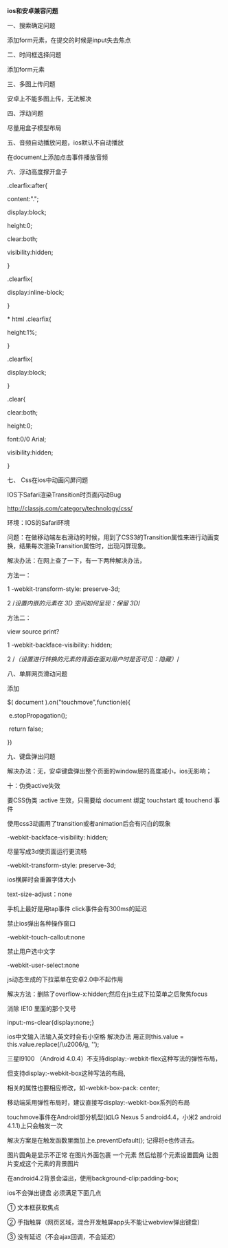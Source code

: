 **ios和安卓兼容问题**

一、搜索确定问题

添加form元素，在提交的时候是input失去焦点

二、时间框选择问题

添加form元素

三、多图上传问题

安卓上不能多图上传，无法解决

四、浮动问题

尽量用盒子模型布局

五、音频自动播放问题，ios默认不自动播放

在document上添加点击事件播放音频

六、浮动高度撑开盒子

.clearfix:after{

content:".";

display:block;

height:0;

clear:both;

visibility:hidden;

}

.clearfix{

display:inline-block;

}

\* html .clearfix{

height:1%;

}

.clearfix{

display:block;

}

.clear{

clear:both;

height:0;

font:0/0 Arial;

visibility:hidden;

} 

 

七、 Css在ios中动画闪屏问题

IOS下Safari渲染Transition时页面闪动Bug

http://classjs.com/category/technology/css/

 

环境：IOS的Safari环境

问题：在做移动端左右滑动的时候，用到了CSS3的Transition属性来进行动画变换，结果每次渲染Transition属性时，出现闪屏现象。

解决办法：在网上查了一下，有一下两种解决办法，

方法一：

1	-webkit-transform-style: preserve-3d;

2	/*设置内嵌的元素在 3D 空间如何呈现：保留 3D*/

方法二：

view source print?

1	-webkit-backface-visibility: hidden;

2	/*（设置进行转换的元素的背面在面对用户时是否可见：隐藏）*/

 

八、单屏网页滑动问题

添加

$( document ).on("touchmove",function(e){

​	e.stopPropagation();

​	return false;

})

九、键盘弹出问题

解决办法：无，安卓键盘弹出整个页面的window层的高度减小，ios无影响；

十：伪类active失效

要CSS伪类 :active 生效，只需要给 document 绑定 touchstart 或 touchend 事件

 

使用css3动画用了transition或者animation后会有闪白的现象

-webkit-backface-visibility: hidden;

尽量写成3d使页面运行更流畅

-webkit-transform-style: preserve-3d;

 

ios横屏时会重置字体大小

text-size-adjust：none 

手机上最好是用tap事件  click事件会有300ms的延迟

禁止ios弹出各种操作窗口

-webkit-touch-callout:none

禁止用户选中文字

-webkit-user-select:none

js动态生成的下拉菜单在安卓2.0中不起作用

解决方法：删除了overflow-x:hidden;然后在js生成下拉菜单之后聚焦focus

消除 IE10 里面的那个叉号

input:-ms-clear{display:none;}

 

ios中文输入法输入英文时会有小空格  解决办法  用正则this.value = this.value.replace(/\u2006/g, '');

 

三星I9100 （Android 4.0.4）不支持display:-webkit-flex这种写法的弹性布局，

但支持display:-webkit-box这种写法的布局,

相关的属性也要相应修改，如-webkit-box-pack: center;

移动端采用弹性布局时，建议直接写display:-webkit-box系列的布局

 

touchmove事件在Android部分机型(如LG Nexus 5 android4.4，小米2 android 4.1.1)上只会触发一次

解决方案是在触发函数里面加上e.preventDefault(); 记得将e也传进去。

 

图片圆角是显示不正常   在图片外面包裹 一个元素  然后给那个元素设置圆角  让图片变成这个元素的背景图片

在android4.2背景会溢出，使用background-clip:padding-box;

 

ios不会弹出键盘 必须满足下面几点

① 文本框获取焦点

② 手指触屏（网页区域，混合开发触屏app头不能让webview弹出键盘）

③ 没有延迟（不会ajax回调，不会延迟）

 